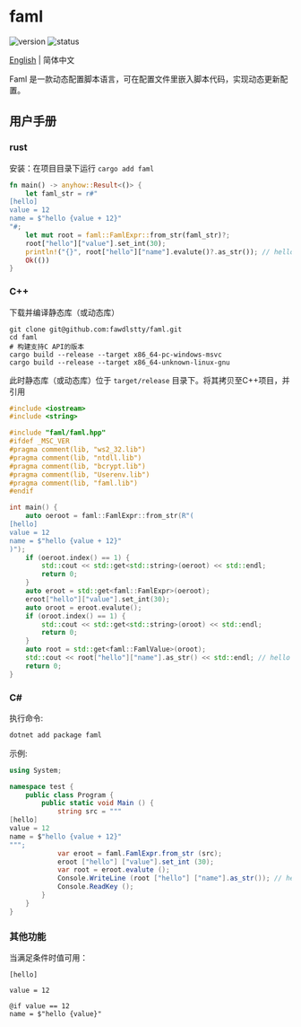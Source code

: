 # faml

![version](https://img.shields.io/badge/dynamic/toml?url=https%3A%2F%2Fraw.githubusercontent.com%2Ffawdlstty%2Ffaml%2Fmain%2Ffaml%2FCargo.toml&query=package.version&label=version)
![status](https://img.shields.io/github/actions/workflow/status/fawdlstty/faml/rust.yml)

[English](README.md) | 简体中文

Faml 是一款动态配置脚本语言，可在配置文件里嵌入脚本代码，实现动态更新配置。

## 用户手册

### rust

安装：在项目目录下运行 `cargo add faml`

```rust
fn main() -> anyhow::Result<()> {
    let faml_str = r#"
[hello]
value = 12
name = $"hello {value + 12}"
"#;
    let mut root = faml::FamlExpr::from_str(faml_str)?;
    root["hello"]["value"].set_int(30);
    println!("{}", root["hello"]["name"].evalute()?.as_str()); // hello 42
    Ok(())
}
```

### C++

下载并编译静态库（或动态库）

```shell
git clone git@github.com:fawdlstty/faml.git
cd faml
# 构建支持C API的版本
cargo build --release --target x86_64-pc-windows-msvc
cargo build --release --target x86_64-unknown-linux-gnu
```

此时静态库（或动态库）位于 `target/release` 目录下。将其拷贝至C++项目，并引用

```cpp
#include <iostream>
#include <string>

#include "faml/faml.hpp"
#ifdef _MSC_VER
#pragma comment(lib, "ws2_32.lib")
#pragma comment(lib, "ntdll.lib")
#pragma comment(lib, "bcrypt.lib")
#pragma comment(lib, "Userenv.lib")
#pragma comment(lib, "faml.lib")
#endif

int main() {
    auto oeroot = faml::FamlExpr::from_str(R"(
[hello]
value = 12
name = $"hello {value + 12}"
)");
    if (oeroot.index() == 1) {
        std::cout << std::get<std::string>(oeroot) << std::endl;
        return 0;
    }
    auto eroot = std::get<faml::FamlExpr>(oeroot);
    eroot["hello"]["value"].set_int(30);
    auto oroot = eroot.evalute();
    if (oroot.index() == 1) {
        std::cout << std::get<std::string>(oroot) << std::endl;
        return 0;
    }
    auto root = std::get<faml::FamlValue>(oroot);
    std::cout << root["hello"]["name"].as_str() << std::endl; // hello 42
    return 0;
}
```

### C#

执行命令:
```sh
dotnet add package faml
```

示例:
```csharp
using System;

namespace test {
    public class Program {
        public static void Main () {
            string src = """
[hello]
value = 12
name = $"hello {value + 12}"
""";
            var eroot = faml.FamlExpr.from_str (src);
            eroot ["hello"] ["value"].set_int (30);
            var root = eroot.evalute ();
            Console.WriteLine (root ["hello"] ["name"].as_str()); // hello 42
            Console.ReadKey ();
        }
    }
}
```

### 其他功能

当满足条件时值可用：

```faml
[hello]

value = 12

@if value == 12
name = $"hello {value}"
```